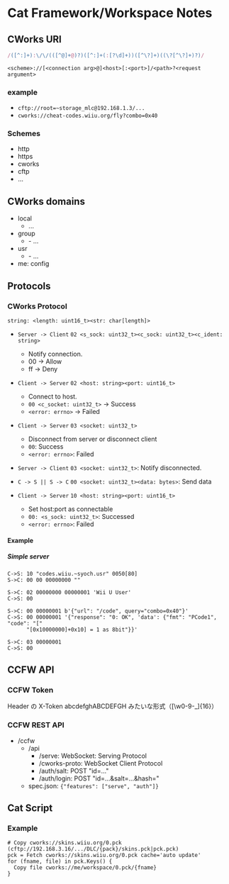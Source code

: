 # Cat Framework/Workspace Notes

## CWorks URI

```js
/([^:]+):\/\/(([^@]+@)?)([^:]+(:[?\d]+))([^\?]+)((\?[^\?]+)?)/
```

```plain
<scheme>://[<connection arg>@]<host>[:<port>]/<path>?<request argument>
```

### example

- `cftp://root=~storage_mlc@192.168.1.3/...`
- `cworks://cheat-codes.wiiu.org/fly?combo=0x40`

### Schemes

- http
- https
- cworks
- cftp
- ...

## CWorks domains

- local
  - ...
- group
  - <group-name>
    - ...
- usr
  - <user-id>
    - ...
- me: config

## Protocols

### CWorks Protocol

```plain
string: <length: uint16_t><str: char[length]>
```

- `Server -> Client` `02 <s_sock: uint32_t><c_sock: uint32_t><c_ident: string>`
  - Notify connection.
  - 00 -> Allow
  - ff -> Deny
- `Client -> Server` `02 <host: string><port: uint16_t>`
  - Connect to host.
  - `00 <c_socket: uint32_t>` -> Success
  - `<error: errno>` -> Failed

- `Client -> Server` `03 <socket: uint32_t>`
  - Disconnect from server or disconnect client
  - `00`: Success
  - `<error: errno>`: Failed
- `Server -> Client` `03 <socket: uint32_t>`: Notify disconnected.

- `C -> S || S -> C` `00 <socket: uint32_t><data: bytes>`: Send data

- `Client -> Server` `10 <host: string><port: uint16_t>`
  - Set host:port as connectable
  - `00: <s_sock: uint32_t>`: Successed
  - `<error: errno>`: Failed

#### Example

##### Simple server

```plain
C->S: 10 "codes.wiiu.~syoch.usr" 0050[80]
S->C: 00 00 00000000 ""

S->C: 02 00000000 00000001 'Wii U User'
C->S: 00

S->C: 00 00000001 b'{"url": "/code", query="combo=0x40"}'
C->S: 00 00000001 '{"response": "0: OK", 'data': {"fmt": "PCode1", "code": "["
      "[0x10000000]+0x10] = 1 as 8bit"}}'

S->C: 03 00000001
C->S: 00
```

## CCFW API

### CCFW Token

Header の X-Token
abcdefghABCDEFGH みたいな形式（[\w0-9-_]{16}）

### CCFW REST API

- /ccfw
  - /api
    - /serve: WebSocket: Serving Protocol
    - /cworks-proto: WebSocket Client Protocol
    - /auth/salt: POST "id=..."
    - /auth/login: POST "id=...&salt=...&hash=<SHA512>"
  - spec.json: `{"features": ["serve", "auth"]}`

## Cat Script

### Example

```plain
# Copy cworks://skins.wiiu.org/0.pck (cftp://192.168.3.16/.../DLC/{pack}/skins.pck|pck.pck)
pck = Fetch cworks://skins.wiiu.org/0.pck cache='auto update'
for (fname, file) in pck.Keys() {
  Copy file cworks://me/workspace/0.pck/{fname}
}
```
